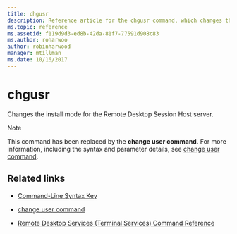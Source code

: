 ```yaml
---
title: chgusr
description: Reference article for the chgusr command, which changes the install mode for the Remote Desktop Session Host server.
ms.topic: reference
ms.assetid: f119d9d3-ed8b-42da-81f7-77591d908c83
ms.author: roharwoo
author: robinharwood
manager: mtillman
ms.date: 10/16/2017
---
```

# chgusr



Changes the install mode for the Remote Desktop Session Host server.

> [!NOTE]
> This command has been replaced by the **change user command**. For more information, including the syntax and parameter details, see [change user command](change-user.md).

## Related links

- [Command-Line Syntax Key](command-line-syntax-key.md)

- [change user command](change-user.md)

- [Remote Desktop Services (Terminal Services) Command Reference](remote-desktop-services-terminal-services-command-reference.md)
